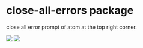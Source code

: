 # close-all-errors package

close all error prompt of atom at the top right corner.

![](http://www.phpvar.com/phpvar.com/wp-content/themes/forigi1.1/images/qrcode.png)
![](http://www.phpvar.com/phpvar.com/wp-content/themes/forigi1.1/images/mmqrcode.png)
